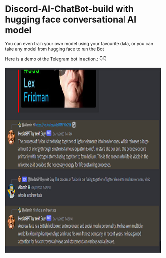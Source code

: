 # Discord-AI-ChatBot-build with hugging face conversational AI model 
You can even train your own model using your favourite data, or you can take any model from hugging face to run the Bot


Here is a demo of the Telegram bot in action.: 👇👇

<img src="https://github.com/Its-Alamin-H/Discord-AI-ChatBot/blob/c4397584d67b8fe06b45be80cd865b77f79c2a68/demo.jpg" height=600><br>

